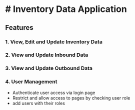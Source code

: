 # # Inventory Data Application

## Features

### 1. View, Edit and Update Inventory Data

### 2. View and Update Inbound Data

### 3. View and Update Outbound Data

### 4. User Management
- Authenticate user access via login page
- Restrict and allow access to pages by checking user role
- add users with their roles



